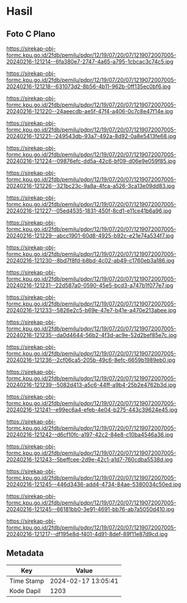 # Hasil

## Foto C Plano

https://sirekap-obj-formc.kpu.go.id/2fdb/pemilu/pdpr/12/19/07/20/07/1219072007005-20240216-121214--6fa380e7-2747-4a65-a795-1cbcac3c74c5.jpg

https://sirekap-obj-formc.kpu.go.id/2fdb/pemilu/pdpr/12/19/07/20/07/1219072007005-20240216-121218--631073d2-8b56-4b11-962b-0ff135ec0bf6.jpg

https://sirekap-obj-formc.kpu.go.id/2fdb/pemilu/pdpr/12/19/07/20/07/1219072007005-20240216-121220--24aeecdb-ae5f-47f4-a406-0c7c8e47f14e.jpg

https://sirekap-obj-formc.kpu.go.id/2fdb/pemilu/pdpr/12/19/07/20/07/1219072007005-20240216-121221--249543db-93a7-492a-8d92-0a8e5413fe68.jpg

https://sirekap-obj-formc.kpu.go.id/2fdb/pemilu/pdpr/12/19/07/20/07/1219072007005-20240216-121224--09876efc-dd5a-42c6-bf09-d06e9e059f85.jpg

https://sirekap-obj-formc.kpu.go.id/2fdb/pemilu/pdpr/12/19/07/20/07/1219072007005-20240216-121226--321bc23c-9a8a-4fca-a526-3ca13e09dd83.jpg

https://sirekap-obj-formc.kpu.go.id/2fdb/pemilu/pdpr/12/19/07/20/07/1219072007005-20240216-121227--05ed4535-1831-450f-8cd1-e11ce41b6a96.jpg

https://sirekap-obj-formc.kpu.go.id/2fdb/pemilu/pdpr/12/19/07/20/07/1219072007005-20240216-121229--abcc1901-60d8-4925-b92c-e21e74a534f7.jpg

https://sirekap-obj-formc.kpu.go.id/2fdb/pemilu/pdpr/12/19/07/20/07/1219072007005-20240216-121230--8bd7f8fd-b8bd-4c02-ab49-c1760eb3a186.jpg

https://sirekap-obj-formc.kpu.go.id/2fdb/pemilu/pdpr/12/19/07/20/07/1219072007005-20240216-121231--22d587a0-0590-45e5-bcd3-a747b1f077e7.jpg

https://sirekap-obj-formc.kpu.go.id/2fdb/pemilu/pdpr/12/19/07/20/07/1219072007005-20240216-121233--5826e2c5-b69e-47e7-b41e-a470e213abee.jpg

https://sirekap-obj-formc.kpu.go.id/2fdb/pemilu/pdpr/12/19/07/20/07/1219072007005-20240216-121235--da0d4644-56b2-4f3d-ac9e-52d2bef85e7c.jpg

https://sirekap-obj-formc.kpu.go.id/2fdb/pemilu/pdpr/12/19/07/20/07/1219072007005-20240216-121236--2cf06ca5-205b-49c6-8efc-6659b1989eb0.jpg

https://sirekap-obj-formc.kpu.go.id/2fdb/pemilu/pdpr/12/19/07/20/07/1219072007005-20240216-121239--5082d413-a5c6-44ff-a9b4-25b2e4762b3d.jpg

https://sirekap-obj-formc.kpu.go.id/2fdb/pemilu/pdpr/12/19/07/20/07/1219072007005-20240216-121241--e99ec6a4-efeb-4e04-b275-443c39624e45.jpg

https://sirekap-obj-formc.kpu.go.id/2fdb/pemilu/pdpr/12/19/07/20/07/1219072007005-20240216-121242--d6cf10fc-a197-42c2-84e8-c10ba4546a36.jpg

https://sirekap-obj-formc.kpu.go.id/2fdb/pemilu/pdpr/12/19/07/20/07/1219072007005-20240216-121243--5beffcee-2d9e-42c1-a1d7-760cdba5538d.jpg

https://sirekap-obj-formc.kpu.go.id/2fdb/pemilu/pdpr/12/19/07/20/07/1219072007005-20240216-121245--446d3436-add4-4734-84ae-5380034c50ed.jpg

https://sirekap-obj-formc.kpu.go.id/2fdb/pemilu/pdpr/12/19/07/20/07/1219072007005-20240216-121245--66181bb0-3e91-4691-bb76-ab7a5050d410.jpg

https://sirekap-obj-formc.kpu.go.id/2fdb/pemilu/pdpr/12/19/07/20/07/1219072007005-20240216-121217--df195e8d-f401-4d91-8def-89f11e87d9cd.jpg


## Metadata

| Key        | Value               |
| ---------- | ------------------- |
| Time Stamp | 2024-02-17 13:05:41 |
| Kode Dapil | 1203                |



